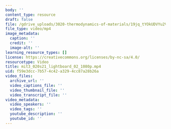 ```yaml
---
body: ''
content_type: resource
draft: false
file: /gdrive_uploads/3020-thermodynamics-of-materials/19jq_tYOkUDVYu2V9u-J44zbP_dOW_LRq/mit3_020s21_lightboard_02_1080p.mp4
file_type: video/mp4
image_metadata:
  caption: ''
  credit: ''
  image-alt: ''
learning_resource_types: []
license: https://creativecommons.org/licenses/by-nc-sa/4.0/
resourcetype: Video
title: mit3_020s21_lightboard_02_1080p.mp4
uid: f59e3dcc-7b57-4c42-a329-4cc87a28b26a
video_files:
  archive_url: ''
  video_captions_file: ''
  video_thumbnail_file: ''
  video_transcript_file: ''
video_metadata:
  video_speakers: ''
  video_tags: ''
  youtube_description: ''
  youtube_id: ''
---
```

